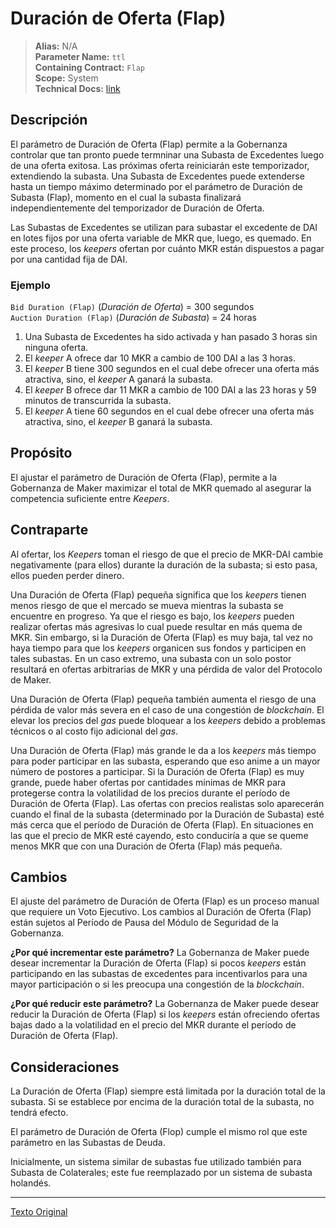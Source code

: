 # Duración de Oferta (Flap)

>**Alias:** N/A  
>**Parameter Name:** `ttl`  
>**Containing Contract:** `Flap`  
>**Scope:** System  
>**Technical Docs:** [link](https://docs.makerdao.com/smart-contract-modules/system-stabilizer-module/flap-detailed-documentation)  

## Descripción
El parámetro de Duración de Oferta (Flap) permite a la Gobernanza controlar que tan pronto puede termninar una Subasta de Excedentes luego de una oferta exitosa. Las próximas oferta reiniciarán este temporizador, extendiendo la subasta. Una Subasta de Excedentes puede extenderse hasta un tiempo máximo determinado por el parámetro de Duración de Subasta (Flap), momento en el cual la subasta finalizará independientemente del temporizador de Duración de Oferta.

Las Subastas de Excedentes se utilizan para subastar el excedente de DAI en lotes fijos por una oferta variable de MKR que, luego, es quemado. En este proceso, los _keepers_ ofertan por cuánto MKR están dispuestos a pagar por una cantidad fija de DAI.

### Ejemplo

`Bid Duration (Flap)` (_Duración de Oferta_) = 300 segundos  
`Auction Duration (Flap)` (_Duración de Subasta_) = 24 horas  

1. Una Subasta de Excedentes ha sido activada y han pasado 3 horas sin ninguna oferta.
2. El _keeper_ A ofrece dar 10 MKR a cambio de 100 DAI a las 3 horas.
3. El _keeper_ B tiene 300 segundos en el cual debe ofrecer una oferta más atractiva, sino, el _keeper_ A ganará la subasta.
4. El _keeper_ B ofrece dar 11 MKR a cambio de 100 DAI a las 23 horas y 59 minutos de transcurrida la subasta.
5. El _keeper_ A tiene 60 segundos en el cual debe ofrecer una oferta más atractiva, sino, el _keeper_ B ganará la subasta.

## Propósito

El ajustar el parámetro de Duración de Oferta (Flap), permite a la Gobernanza de Maker maximizar el total de MKR quemado al asegurar la competencia suficiente entre _Keepers_.

## Contraparte

Al ofertar, los _Keepers_ toman el riesgo de que el precio de MKR-DAI cambie negativamente (para ellos) durante la duración de la subasta; si esto pasa, ellos pueden perder dinero.

Una Duración de Oferta (Flap) pequeña significa que los _keepers_ tienen menos riesgo de que el mercado se mueva mientras la subasta se encuentre en progreso. Ya que el riesgo es bajo, los _keepers_ pueden realizar ofertas más agresivas lo cual puede resultar en más quema de MKR. Sin embargo, si la Duración de Oferta (Flap) es muy baja, tal vez no haya tiempo para que los _keepers_ organicen sus fondos y participen en tales subastas. En un caso extremo, una subasta con un solo postor resultará en ofertas arbitrarias de MKR y una pérdida de valor del Protocolo de Maker.

Una Duración de Oferta (Flap) pequeña también aumenta el riesgo de una pérdida de valor más severa en el caso de una congestión de _blockchain_. El elevar los precios del _gas_ puede bloquear a los _keepers_ debido a problemas técnicos o al costo fijo adicional del _gas_.

Una Duración de Oferta (Flap) más grande le da a los _keepers_ más tiempo para poder participar en las subasta, esperando que eso anime a un mayor número de postores a participar. Si la Duración de Oferta (Flap) es muy grande, puede haber ofertas por cantidades mínimas de MKR para protegerse contra la volatilidad de los precios durante el período de Duración de Oferta (Flap). Las ofertas con precios realistas solo aparecerán cuando el final de la subasta (determinado por la Duración de Subasta) esté más cerca que el período de Duración de Oferta (Flap). En situaciones en las que el precio de MKR esté cayendo, esto conduciría a que se queme menos MKR que con una Duración de Oferta (Flap) más pequeña.

## Cambios

El ajuste del parámetro de Duración de Oferta (Flap) es un proceso manual que requiere un Voto Ejecutivo. Los cambios al Duración de Oferta (Flap) están sujetos al Período de Pausa del Módulo de Seguridad de la Gobernanza.

**¿Por qué incrementar este parámetro?**
La Gobernanza de Maker puede desear incrementar la Duración de Oferta (Flap) si pocos _keepers_ están participando en las subastas de excedentes para incentivarlos para una mayor participación o si les preocupa una congestión de la _blockchain_.

**¿Por qué reducir este parámetro?**
La Gobernanza de Maker puede desear reducir la Duración de Oferta (Flap) si los _keepers_ están ofreciendo ofertas bajas dado a la volatilidad en el precio del MKR durante el período de Duración de Oferta (Flap).

## Consideraciones

La Duración de Oferta (Flap) siempre está limitada por la duración total de la subasta. Si se establece por encima de la duración total de la subasta, no tendrá efecto.

El parámetro de Duración de Oferta (Flop) cumple el mismo rol que este parámetro en las Subastas de Deuda.

Inicialmente, un sistema similar de subastas fue utilizado también para Subasta de Colaterales; este fue reemplazado por un sistema de subasta holandés.

---

[Texto Original](https://github.com/makerdao/governance-manual/edit/main/parameter-index/surplus-auction/param-bid-duration-flap.md)
